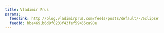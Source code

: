 ```yaml
---
title: Vladimir Prus
params:
  feedlink: http://blog.vladimirprus.com/feeds/posts/default/-/eclipse?alt=rss
  feedid: bbe4691b6d9f0233f43fef59465ca98e
---
```

